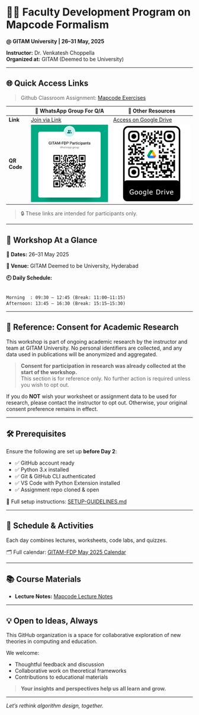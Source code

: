 
# 👨‍🏫 Faculty Development Program on Mapcode Formalism  
**@ GITAM University | 26–31 May, 2025**

<!-- ![Optional Banner](https://github.com/algodynamics-teaching/.github/raw/main/assets/banner.jpg) -->

**Instructor:** Dr. Venkatesh Choppella  
**Organized at:** GITAM (Deemed to be University)

---

## 🌐 Quick Access Links

> Github Classroom Assignment: [Mapcode Exercises](https://classroom.github.com/a/eJfmm8iE)

|                | 📱 WhatsApp Group For Q/A                                                                               | 📁 Other Resources                                                                                                                        |
|----------------|--------------------------------------------------------------------------------------------------------------------------|-------------------------------------------------------------------------------------------------------------------------------------------|
| **Link**       | [Join via Link](https://chat.whatsapp.com/H7jGAGg83Ci0EJxFqGsnAI)                                                        | [Access on Google Drive](https://drive.google.com/drive/folders/1d-edAeLWzPGz0nRxBU1ZHY5lDQRJm-T8?usp=sharing)                           |
| **QR Code**    | <img src="https://github.com/algodynamics-teaching/.github/blob/main/assets/whatsapp-participants-qr.jpg?raw=true" alt="Whatsapp QR" style="max-height: 400px;"/>                                       | <img src="https://github.com/algodynamics-teaching/.github/blob/main/assets/google-drive-qr.png?raw=true" alt="Drive QR" style="max-height: 400px;"/>                                                                   |
> 🔒 These links are intended for participants only.


---

## 🧭 Workshop At a Glance

**📅 Dates:** 26–31 May 2025

**📍 Venue:** GITAM Deemed to be University, Hyderabad

**🕘 Daily Schedule:**
```

Morning  : 09:30 – 12:45 (Break: 11:00–11:15)
Afternoon: 13:45 – 16:30 (Break: 15:15–15:30)

```

---

## 📝 Reference: Consent for Academic Research

This workshop is part of ongoing academic research by the instructor and team at GITAM University. No personal identifiers are collected, and any data used in publications will be anonymized and aggregated.

> **Consent for participation in research was already collected at the start of the workshop.**  
> This section is for reference only. No further action is required unless you wish to opt out.

If you do **NOT** wish your worksheet or assignment data to be used for research, please contact the instructor to opt out. Otherwise, your original consent preference remains in effect.

---

## 🛠 Prerequisites

Ensure the following are set up **before Day 2**:

- ✅ GitHub account ready
- ✅ Python 3.x installed
- ✅ Git & GitHub CLI authenticated
- ✅ VS Code with Python Extension installed
- ✅ Assignment repo cloned & open

📄 Full setup instructions: [SETUP-GUIDELINES.md](https://github.com/algodynamics-teaching/.github/blob/main/SETUP-GUIDELINES.md)

---

## 🧪 Schedule & Activities

Each day combines lectures, worksheets, code labs, and quizzes.

🗂️ Full calendar: [GITAM-FDP May 2025 Calendar](https://docs.google.com/spreadsheets/d/1xSrrYiOOqtzRV0S22pWsUqcUYSoscobBU9CgRXnDNpc/edit?usp=sharing)

---

## 📚 Course Materials
- **Lecture Notes:** [Mapcode Lecture Notes](https://drive.google.com/drive/folders/1d-edAeLWzPGz0nRxBU1ZHY5lDQRJm-T8?usp=sharing)

---

## 💡 Open to Ideas, Always

This GitHub organization is a space for collaborative exploration of new theories in computing and education.

We welcome:

- Thoughtful feedback and discussion
- Collaborative work on theoretical frameworks
- Contributions to educational materials

> **Your insights and perspectives help us all learn and grow.**

---

_Let’s rethink algorithm design, together._
